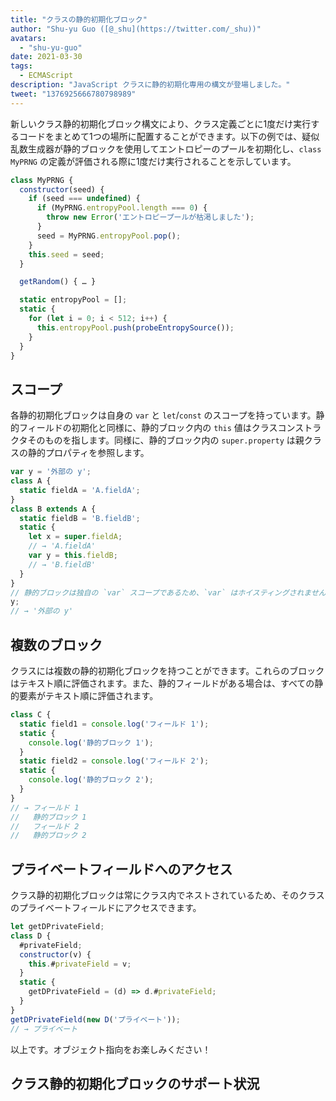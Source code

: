 ```yaml
---
title: "クラスの静的初期化ブロック"
author: "Shu-yu Guo ([@_shu](https://twitter.com/_shu))"
avatars:
  - "shu-yu-guo"
date: 2021-03-30
tags:
  - ECMAScript
description: "JavaScript クラスに静的初期化専用の構文が登場しました。"
tweet: "1376925666780798989"
---
```

新しいクラス静的初期化ブロック構文により、クラス定義ごとに1度だけ実行するコードをまとめて1つの場所に配置することができます。以下の例では、疑似乱数生成器が静的ブロックを使用してエントロピーのプールを初期化し、`class MyPRNG` の定義が評価される際に1度だけ実行されることを示しています。

<!--truncate-->
```js
class MyPRNG {
  constructor(seed) {
    if (seed === undefined) {
      if (MyPRNG.entropyPool.length === 0) {
        throw new Error('エントロピープールが枯渇しました');
      }
      seed = MyPRNG.entropyPool.pop();
    }
    this.seed = seed;
  }

  getRandom() { … }

  static entropyPool = [];
  static {
    for (let i = 0; i < 512; i++) {
      this.entropyPool.push(probeEntropySource());
    }
  }
}
```

## スコープ

各静的初期化ブロックは自身の `var` と `let`/`const` のスコープを持っています。静的フィールドの初期化と同様に、静的ブロック内の `this` 値はクラスコンストラクタそのものを指します。同様に、静的ブロック内の `super.property` は親クラスの静的プロパティを参照します。

```js
var y = '外部の y';
class A {
  static fieldA = 'A.fieldA';
}
class B extends A {
  static fieldB = 'B.fieldB';
  static {
    let x = super.fieldA;
    // → 'A.fieldA'
    var y = this.fieldB;
    // → 'B.fieldB'
  }
}
// 静的ブロックは独自の `var` スコープであるため、`var` はホイスティングされません！
y;
// → '外部の y'
```

## 複数のブロック

クラスには複数の静的初期化ブロックを持つことができます。これらのブロックはテキスト順に評価されます。また、静的フィールドがある場合は、すべての静的要素がテキスト順に評価されます。

```js
class C {
  static field1 = console.log('フィールド 1');
  static {
    console.log('静的ブロック 1');
  }
  static field2 = console.log('フィールド 2');
  static {
    console.log('静的ブロック 2');
  }
}
// → フィールド 1
//   静的ブロック 1
//   フィールド 2
//   静的ブロック 2
```

## プライベートフィールドへのアクセス

クラス静的初期化ブロックは常にクラス内でネストされているため、そのクラスのプライベートフィールドにアクセスできます。

```js
let getDPrivateField;
class D {
  #privateField;
  constructor(v) {
    this.#privateField = v;
  }
  static {
    getDPrivateField = (d) => d.#privateField;
  }
}
getDPrivateField(new D('プライベート'));
// → プライベート
```

以上です。オブジェクト指向をお楽しみください！

## クラス静的初期化ブロックのサポート状況

<feature-support chrome="91 https://bugs.chromium.org/p/v8/issues/detail?id=11375"
                 firefox="未対応"
                 safari="未対応"
                 nodejs="未対応"
                 babel="対応済み https://babeljs.io/docs/en/babel-plugin-proposal-class-static-block"></feature-support>
